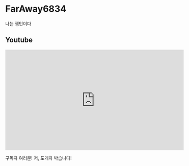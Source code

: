 # FarAway6834
나는 잼민이다
## Youtube
<div><iframe width="560" height="315" src="https://www.youtube.com/embed/ikIwZJuBrew?si=D59bM_4wFpxNXAWh&amp;start=75" title="YouTube video player" frameborder="0" allow="accelerometer; autoplay; clipboard-write; encrypted-media; gyroscope; picture-in-picture; web-share" allowfullscreen>test</iframe></div>

구독자 여러분! 저, 도개자 박습니다!
